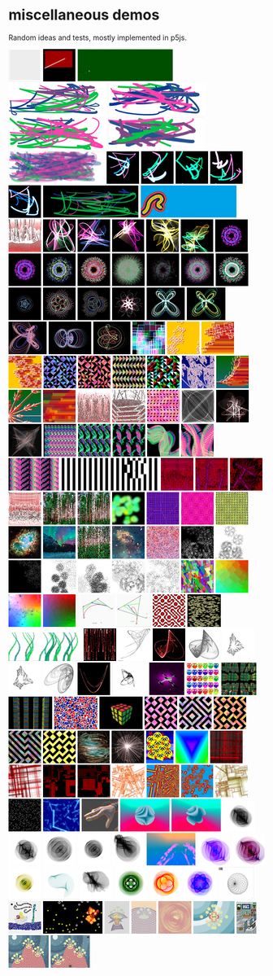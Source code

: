 # miscellaneous demos
Random ideas and tests, mostly implemented in p5js.

![](https://github.com/alinen/misc/blob/master/media/1480617771-mouseFollow1.thumbnail.gif)
![](https://github.com/alinen/misc/blob/master/media/1480898927-sph.thumbnail.gif)
![](https://github.com/alinen/misc/blob/master/media/1480989477-fieldworm.thumbnail.gif)
![](https://github.com/alinen/misc/blob/master/media/1481061056-staticScribble.thumbnail.png)
![](https://github.com/alinen/misc/blob/master/media/1481061096-staticScribble2.thumbnail.png)
![](https://github.com/alinen/misc/blob/master/media/1481061121-staticScribble3.thumbnail.png)
![](https://github.com/alinen/misc/blob/master/media/1481061197-scribble.thumbnail.gif)
![](https://github.com/alinen/misc/blob/master/media/1481121741-scribble2.thumbnail.gif)
![](https://github.com/alinen/misc/blob/master/media/1481502803-glow1.thumbnail.png)
![](https://github.com/alinen/misc/blob/master/media/1481502847-glow2.thumbnail.png)
![](https://github.com/alinen/misc/blob/master/media/1481502880-glow3.thumbnail.png)
![](https://github.com/alinen/misc/blob/master/media/1481502902-glow4.thumbnail.png)
![](https://github.com/alinen/misc/blob/master/media/1481502929-glow5.thumbnail.png)
![](https://github.com/alinen/misc/blob/master/media/1481594746-scribbles4.thumbnail.gif)
![](https://github.com/alinen/misc/blob/master/media/1481734980-rainbowBrush.thumbnail.gif)
![](https://github.com/alinen/misc/blob/master/media/1481838178-SPHLandscape1.thumbnail.png)
![](https://github.com/alinen/misc/blob/master/media/1482023101-glow6.thumbnail.png)
![](https://github.com/alinen/misc/blob/master/media/1482023101-glow7.thumbnail.png)
![](https://github.com/alinen/misc/blob/master/media/1482023101-glow8.thumbnail.png)
![](https://github.com/alinen/misc/blob/master/media/1482024523-glow9.thumbnail.png)
![](https://github.com/alinen/misc/blob/master/media/1482024624-glow10.thumbnail.png)
![](https://github.com/alinen/misc/blob/master/media/1482030401-spiroflower1.thumbnail.png)
![](https://github.com/alinen/misc/blob/master/media/1482030467-spiroflower1.thumbnail.gif)
![](https://github.com/alinen/misc/blob/master/media/1482030602-spiroflower2.thumbnail.png)
![](https://github.com/alinen/misc/blob/master/media/1482030683-spiroflower3.thumbnail.png)
![](https://github.com/alinen/misc/blob/master/media/1482030805-spiroflower4.thumbnail.png)
![](https://github.com/alinen/misc/blob/master/media/1482030883-spiroflower.thumbnail.gif)
![](https://github.com/alinen/misc/blob/master/media/1482030924-spiroflower5.thumbnail.png)
![](https://github.com/alinen/misc/blob/master/media/1482031384-spiroflower6.thumbnail.png)
![](https://github.com/alinen/misc/blob/master/media/1482034638-spirograph1.thumbnail.png)
![](https://github.com/alinen/misc/blob/master/media/1482035112-spirograph2.thumbnail.png)
![](https://github.com/alinen/misc/blob/master/media/1482035996-spirograph3.thumbnail.png)
![](https://github.com/alinen/misc/blob/master/media/1482036109-spirograph4.thumbnail.png)
![](https://github.com/alinen/misc/blob/master/media/1482100511-butterfly1.thumbnail.png)
![](https://github.com/alinen/misc/blob/master/media/1482100610-butterfly2.thumbnail.png)
![](https://github.com/alinen/misc/blob/master/media/1482100837-butterfly3.thumbnail.png)
![](https://github.com/alinen/misc/blob/master/media/1482101167-Lissajous1.thumbnail.png)
![](https://github.com/alinen/misc/blob/master/media/1482101437-Lissajous2.thumbnail.png)
![](https://github.com/alinen/misc/blob/master/media/1482291800-lsystem-kochIsland.thumbnail.png)
![](https://github.com/alinen/misc/blob/master/media/1482362956-lsystem2.thumbnail.png)
![](https://github.com/alinen/misc/blob/master/media/1482363081-lsystem2-2.thumbnail.png)
![](https://github.com/alinen/misc/blob/master/media/1482363604-lsystem2-3.thumbnail.png)
![](https://github.com/alinen/misc/blob/master/media/1482470913-truchet1.thumbnail.png)
![](https://github.com/alinen/misc/blob/master/media/1482470961-truchet2.thumbnail.png)
![](https://github.com/alinen/misc/blob/master/media/1482471235-trunchet1.thumbnail.gif)
![](https://github.com/alinen/misc/blob/master/media/1482471293-truchet3.thumbnail.png)
![](https://github.com/alinen/misc/blob/master/media/1482560928-lsystem5.1.thumbnail.png)
![](https://github.com/alinen/misc/blob/master/media/1482560945-lsystem-branch-greenred.thumbnail.png)
![](https://github.com/alinen/misc/blob/master/media/1482560964-lsystem-branch-greenred2.thumbnail.png)
![](https://github.com/alinen/misc/blob/master/media/1482561009-lsystem-branch-greenred3.thumbnail.png)
![](https://github.com/alinen/misc/blob/master/media/1482898219-SPHLandscape2.thumbnail.png)
![](https://github.com/alinen/misc/blob/master/media/1482899107-SPHLandscape3.thumbnail.png)
![](https://github.com/alinen/misc/blob/master/media/1483123940-truchet4.thumbnail.png)
![](https://github.com/alinen/misc/blob/master/media/1483224753-critters1-web.thumbnail.png)
![](https://github.com/alinen/misc/blob/master/media/1483233907-critters3-web.thumbnail.png)
![](https://github.com/alinen/misc/blob/master/media/1483242631-webNebula.thumbnail.gif)
![](https://github.com/alinen/misc/blob/master/media/1483411866-scribble6.1.thumbnail.png)
![](https://github.com/alinen/misc/blob/master/media/1483414047-scribble9.thumbnail.png)
![](https://github.com/alinen/misc/blob/master/media/1483414071-scribble8.thumbnail.png)
![](https://github.com/alinen/misc/blob/master/media/1483414189-scribble6.thumbnail.png)
![](https://github.com/alinen/misc/blob/master/media/1483414246-scribble10.thumbnail.png)
![](https://github.com/alinen/misc/blob/master/media/1483490007-scribble7.thumbnail.png)
![](https://github.com/alinen/misc/blob/master/media/1483929749-mouseFollow4.thumbnail.gif)
![](https://github.com/alinen/misc/blob/master/media/1483929870-SPHAttract.thumbnail.gif)
![](https://github.com/alinen/misc/blob/master/media/1483929870-SPHAttract2.thumbnail.gif)
![](https://github.com/alinen/misc/blob/master/media/1483929870-SPHAttract3.thumbnail.gif)
![](https://github.com/alinen/misc/blob/master/media/1483929870-SPHLandscape4.thumbnail.png)
![](https://github.com/alinen/misc/blob/master/media/1484265634-birches1.thumbnail.png)
![](https://github.com/alinen/misc/blob/master/media/1484265634-birches2.thumbnail.png)
![](https://github.com/alinen/misc/blob/master/media/1484265634-blob.thumbnail.gif)
![](https://github.com/alinen/misc/blob/master/media/1484265634-motionIllusion.thumbnail.png)
![](https://github.com/alinen/misc/blob/master/media/1484265634-motionIllusion2.thumbnail.png)
![](https://github.com/alinen/misc/blob/master/media/1484266749-motionIllusion3.thumbnail.png)
![](https://github.com/alinen/misc/blob/master/media/1484455685-nebula.thumbnail.png)
![](https://github.com/alinen/misc/blob/master/media/1484455828-northernlights.thumbnail.png)
![](https://github.com/alinen/misc/blob/master/media/1484456563-birches3.thumbnail.png)
![](https://github.com/alinen/misc/blob/master/media/1484456697-nebula2.thumbnail.png)
![](https://github.com/alinen/misc/blob/master/media/1484537507-yarndrawer.thumbnail.png)
![](https://github.com/alinen/misc/blob/master/media/1484538242-whateverpuff.thumbnail.png)
![](https://github.com/alinen/misc/blob/master/media/1484710249-Puff.thumbnail.png)
![](https://github.com/alinen/misc/blob/master/media/1484710308-Puff2.thumbnail.png)
![](https://github.com/alinen/misc/blob/master/media/1484710366-Puff3.thumbnail.png)
![](https://github.com/alinen/misc/blob/master/media/1484710498-Puff4.thumbnail.png)
![](https://github.com/alinen/misc/blob/master/media/1484710546-Puff5.thumbnail.png)
![](https://github.com/alinen/misc/blob/master/media/1484710633-Puff6.thumbnail.png)
![](https://github.com/alinen/misc/blob/master/media/1484887225-animationTest.thumbnail.gif)
![](https://github.com/alinen/misc/blob/master/media/1485924532-animationTest2.thumbnail.gif)
![](https://github.com/alinen/misc/blob/master/media/1486003166-cloud.thumbnail.png)
![](https://github.com/alinen/misc/blob/master/media/1486003740-animationTest3.thumbnail.gif)
![](https://github.com/alinen/misc/blob/master/media/1486090836-catmulrom.thumbnail.gif)
![](https://github.com/alinen/misc/blob/master/media/1486179164-curlyQ.thumbnail.gif)
![](https://github.com/alinen/misc/blob/master/media/1486262202-truchetTiles.thumbnail.gif)
![](https://github.com/alinen/misc/blob/master/media/1486265922-eyes.thumbnail.gif)
![](https://github.com/alinen/misc/blob/master/media/1486874841-grass.thumbnail.gif)
![](https://github.com/alinen/misc/blob/master/media/1486948827-1Dattractor1.thumbnail.png)
![](https://github.com/alinen/misc/blob/master/media/1486948827-attractor2D1.thumbnail.png)
![](https://github.com/alinen/misc/blob/master/media/1486948827-attractor2D2.thumbnail.png)
![](https://github.com/alinen/misc/blob/master/media/1486948827-attractor2D3.thumbnail.png)
![](https://github.com/alinen/misc/blob/master/media/1486948827-attractor2D4.thumbnail.png)
![](https://github.com/alinen/misc/blob/master/media/1486948827-attractor2D5.thumbnail.png)
![](https://github.com/alinen/misc/blob/master/media/1486948827-attractor2D6.thumbnail.png)
![](https://github.com/alinen/misc/blob/master/media/1486948827-attractor2DHenonMap.thumbnail.png)
![](https://github.com/alinen/misc/blob/master/media/1486957309-attractor2D.thumbnail.gif)
![](https://github.com/alinen/misc/blob/master/media/1488512347-drone.thumbnail.gif)
![](https://github.com/alinen/misc/blob/master/media/1488768293-owlsvg.thumbnail.png)
![](https://github.com/alinen/misc/blob/master/media/1488855134-rubiks.thumbnail.gif)
![](https://github.com/alinen/misc/blob/master/media/1488938444-rubiks1.thumbnail.gif)
![](https://github.com/alinen/misc/blob/master/media/1488997615-voronoi-wrongblend.thumbnail.png)
![](https://github.com/alinen/misc/blob/master/media/1489032058-rubiks2.thumbnail.gif)
![](https://github.com/alinen/misc/blob/master/media/1493055309-truchet5.thumbnail.png)
![](https://github.com/alinen/misc/blob/master/media/1493055325-truchet6.thumbnail.png)
![](https://github.com/alinen/misc/blob/master/media/1493055343-truchet7.thumbnail.png)
![](https://github.com/alinen/misc/blob/master/media/1493055388-truchet8.thumbnail.png)
![](https://github.com/alinen/misc/blob/master/media/1493055424-truchet9.thumbnail.png)
![](https://github.com/alinen/misc/blob/master/media/1495506880-dots.thumbnail.gif)
![](https://github.com/alinen/misc/blob/master/media/1495595001-dandilion.thumbnail.png)
![](https://github.com/alinen/misc/blob/master/media/1495678635-whatever.thumbnail.png)
![](https://github.com/alinen/misc/blob/master/media/1495770976-TriangleHues.thumbnail.gif)
![](https://github.com/alinen/misc/blob/master/media/1495858398-pipes.thumbnail.png)
![](https://github.com/alinen/misc/blob/master/media/1495858654-pipes1.thumbnail.png)
![](https://github.com/alinen/misc/blob/master/media/1496002509-redblacksquares.thumbnail.png)
![](https://github.com/alinen/misc/blob/master/media/1496002552-redblacksquares1.thumbnail.png)
![](https://github.com/alinen/misc/blob/master/media/1496014499-subdivide1.thumbnail.png)
![](https://github.com/alinen/misc/blob/master/media/1496197972-rainbows2.thumbnail.png)
![](https://github.com/alinen/misc/blob/master/media/1496198158-rainbows2.thumbnail.gif)
![](https://github.com/alinen/misc/blob/master/media/1496366500-subdivide2.thumbnail.png)
![](https://github.com/alinen/misc/blob/master/media/1497275416-stars.thumbnail.png)
![](https://github.com/alinen/misc/blob/master/media/1497562632-constellations.thumbnail.gif)
![](https://github.com/alinen/misc/blob/master/media/1497987452-nightmareHands.thumbnail.gif)
![](https://github.com/alinen/misc/blob/master/media/1500169407-curiousSphere1.thumbnail.gif)
![](https://github.com/alinen/misc/blob/master/media/1500259880-curiousSphere2.thumbnail.gif)
![](https://github.com/alinen/misc/blob/master/media/1527538452-roseLineNoise.thumbnail.png)
![](https://github.com/alinen/misc/blob/master/media/1527549157-roseLineNoise2.thumbnail.png)
![](https://github.com/alinen/misc/blob/master/media/1527549469-roseLine1.thumbnail.png)
![](https://github.com/alinen/misc/blob/master/media/1527549548-roseLine0.9.thumbnail.png)
![](https://github.com/alinen/misc/blob/master/media/1527549688-roseLineNoise3.thumbnail.png)
![](https://github.com/alinen/misc/blob/master/media/1527550081-particleGhosts.thumbnail.gif)
![](https://github.com/alinen/misc/blob/master/media/1527646990-rosePurple1.thumbnail.png)
![](https://github.com/alinen/misc/blob/master/media/1527647464-roseColor2.thumbnail.png)
![](https://github.com/alinen/misc/blob/master/media/1527648192-roseColor3.thumbnail.png)
![](https://github.com/alinen/misc/blob/master/media/1527648604-roseCurveTrace1.thumbnail.gif)
![](https://github.com/alinen/misc/blob/master/media/1527732253-roseLineParamVary.thumbnail.png)
![](https://github.com/alinen/misc/blob/master/media/1527732721-roseClassic.thumbnail.png)
![](https://github.com/alinen/misc/blob/master/media/1527733052-roseClassic2.thumbnail.png)
![](https://github.com/alinen/misc/blob/master/media/1527733185-roseClassic3.thumbnail.png)
![](https://github.com/alinen/misc/blob/master/media/1528381656-roseExplore1.thumbnail.gif)
![](https://github.com/alinen/misc/blob/master/media/1558036989-StillLife.thumbnail.png)
![](https://github.com/alinen/misc/blob/master/media/1584206879-tinybattles.thumbnail.gif)
![](https://github.com/alinen/misc/blob/master/media/1586389659-octomistake.thumbnail.png)
![](https://github.com/alinen/misc/blob/master/media/1586389955-plantTest.thumbnail.png)
![](https://github.com/alinen/misc/blob/master/media/1586874306-lillymistake.thumbnail.gif)
![](https://github.com/alinen/misc/blob/master/media/1587419050-eldermistake.thumbnail.gif)
![](https://github.com/alinen/misc/blob/master/media/1588022973-neko-screenshot.thumbnail.png)
![](https://github.com/alinen/misc/blob/master/media/1588191875-elders.thumbnail.png)
![](https://github.com/alinen/misc/blob/master/media/1588191973-elders.thumbnail.gif)
